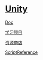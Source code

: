 # [Unity](https://unity.com/cn)
[Doc](https://docs.unity3d.com/cn/current/Manual/UnityOverview.html)

[学习项目](https://learn.unity.com/projects)

[资源商店](https://assetstore.unity.com/)

[ScriptReference](https://docs.unity3d.com/cn/2023.2/ScriptReference/index.html)
